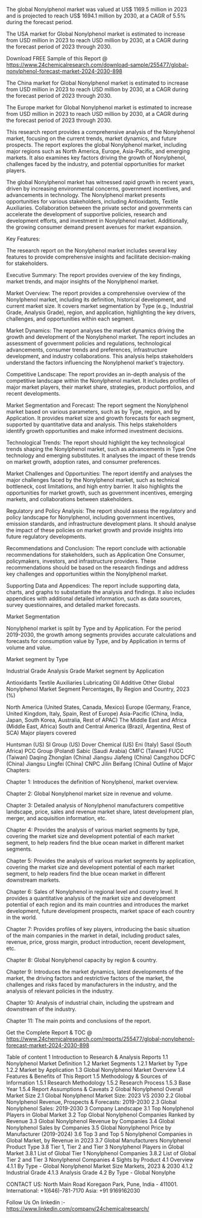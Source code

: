 The global Nonylphenol market was valued at US$ 1169.5 million in 2023 and is projected to reach US$ 1694.1 million by 2030, at a CAGR of 5.5% during the forecast period.

The USA market for Global Nonylphenol market is estimated to increase from USD million in 2023 to reach USD million by 2030, at a CAGR during the forecast period of 2023 through 2030.

Download FREE Sample of this Report @ https://www.24chemicalresearch.com/download-sample/255477/global-nonylphenol-forecast-market-2024-2030-898

The China market for Global Nonylphenol market is estimated to increase from USD million in 2023 to reach USD million by 2030, at a CAGR during the forecast period of 2023 through 2030.

The Europe market for Global Nonylphenol market is estimated to increase from USD million in 2023 to reach USD million by 2030, at a CAGR during the forecast period of 2023 through 2030.

This research report provides a comprehensive analysis of the Nonylphenol market, focusing on the current trends, market dynamics, and future prospects. The report explores the global Nonylphenol market, including major regions such as North America, Europe, Asia-Pacific, and emerging markets. It also examines key factors driving the growth of Nonylphenol, challenges faced by the industry, and potential opportunities for market players.

The global Nonylphenol market has witnessed rapid growth in recent years, driven by increasing environmental concerns, government incentives, and advancements in technology. The Nonylphenol market presents opportunities for various stakeholders, including Antioxidants, Textile Auxiliaries. Collaboration between the private sector and governments can accelerate the development of supportive policies, research and development efforts, and investment in Nonylphenol market. Additionally, the growing consumer demand present avenues for market expansion.

Key Features:

The research report on the Nonylphenol market includes several key features to provide comprehensive insights and facilitate decision-making for stakeholders.

Executive Summary: The report provides overview of the key findings, market trends, and major insights of the Nonylphenol market.

Market Overview: The report provides a comprehensive overview of the Nonylphenol market, including its definition, historical development, and current market size. It covers market segmentation by Type (e.g., Industrial Grade, Analysis Grade), region, and application, highlighting the key drivers, challenges, and opportunities within each segment.

Market Dynamics: The report analyses the market dynamics driving the growth and development of the Nonylphenol market. The report includes an assessment of government policies and regulations, technological advancements, consumer trends and preferences, infrastructure development, and industry collaborations. This analysis helps stakeholders understand the factors influencing the Nonylphenol market's trajectory.

Competitive Landscape: The report provides an in-depth analysis of the competitive landscape within the Nonylphenol market. It includes profiles of major market players, their market share, strategies, product portfolios, and recent developments.

Market Segmentation and Forecast: The report segment the Nonylphenol market based on various parameters, such as by Type, region, and by Application. It provides market size and growth forecasts for each segment, supported by quantitative data and analysis. This helps stakeholders identify growth opportunities and make informed investment decisions.

Technological Trends: The report should highlight the key technological trends shaping the Nonylphenol market, such as advancements in Type One technology and emerging substitutes. It analyses the impact of these trends on market growth, adoption rates, and consumer preferences.

Market Challenges and Opportunities: The report identify and analyses the major challenges faced by the Nonylphenol market, such as technical bottleneck, cost limitations, and high entry barrier. It also highlights the opportunities for market growth, such as government incentives, emerging markets, and collaborations between stakeholders.

Regulatory and Policy Analysis: The report should assess the regulatory and policy landscape for Nonylphenol, including government incentives, emission standards, and infrastructure development plans. It should analyse the impact of these policies on market growth and provide insights into future regulatory developments.

Recommendations and Conclusion: The report conclude with actionable recommendations for stakeholders, such as Application One Consumer, policymakers, investors, and infrastructure providers. These recommendations should be based on the research findings and address key challenges and opportunities within the Nonylphenol market.

Supporting Data and Appendices: The report include supporting data, charts, and graphs to substantiate the analysis and findings. It also includes appendices with additional detailed information, such as data sources, survey questionnaires, and detailed market forecasts.

Market Segmentation

Nonylphenol market is split by Type and by Application. For the period 2019-2030, the growth among segments provides accurate calculations and forecasts for consumption value by Type, and by Application in terms of volume and value.

Market segment by Type

Industrial Grade
Analysis Grade
Market segment by Application

Antioxidants
Textile Auxiliaries
Lubricating Oil Additive
Other
Global Nonylphenol Market Segment Percentages, By Region and Country, 2023 (%)

North America (United States, Canada, Mexico)
Europe (Germany, France, United Kingdom, Italy, Spain, Rest of Europe)
Asia-Pacific (China, India, Japan, South Korea, Australia, Rest of APAC)
The Middle East and Africa (Middle East, Africa)
South and Central America (Brazil, Argentina, Rest of SCA)
Major players covered

Huntsman (US)
SI Group (US)
Dover Chemical (US)
Eni (Italy)
Sasol (South Africa)
PCC Group (Poland)
Sabic (Saudi Arabia)
CMFC (Taiwan)
FUCC (Taiwan)
Daqing Zhonglan (China)
Jiangsu Jiafeng (China)
Cangzhou DCFC (China)
Jiangsu Lingfei (China)
CNPC Jilin Beifang (China)
Outline of Major Chapters:

Chapter 1: Introduces the definition of Nonylphenol, market overview.

Chapter 2: Global Nonylphenol market size in revenue and volume.

Chapter 3: Detailed analysis of Nonylphenol manufacturers competitive landscape, price, sales and revenue market share, latest development plan, merger, and acquisition information, etc.

Chapter 4: Provides the analysis of various market segments by type, covering the market size and development potential of each market segment, to help readers find the blue ocean market in different market segments.

Chapter 5: Provides the analysis of various market segments by application, covering the market size and development potential of each market segment, to help readers find the blue ocean market in different downstream markets.

Chapter 6: Sales of Nonylphenol in regional level and country level. It provides a quantitative analysis of the market size and development potential of each region and its main countries and introduces the market development, future development prospects, market space of each country in the world.

Chapter 7: Provides profiles of key players, introducing the basic situation of the main companies in the market in detail, including product sales, revenue, price, gross margin, product introduction, recent development, etc.

Chapter 8: Global Nonylphenol capacity by region & country.

Chapter 9: Introduces the market dynamics, latest developments of the market, the driving factors and restrictive factors of the market, the challenges and risks faced by manufacturers in the industry, and the analysis of relevant policies in the industry.

Chapter 10: Analysis of industrial chain, including the upstream and downstream of the industry.

Chapter 11: The main points and conclusions of the report.

Get the Complete Report & TOC @ https://www.24chemicalresearch.com/reports/255477/global-nonylphenol-forecast-market-2024-2030-898

Table of content
1 Introduction to Research & Analysis Reports
1.1 Nonylphenol Market Definition
1.2 Market Segments
1.2.1 Market by Type
1.2.2 Market by Application
1.3 Global Nonylphenol Market Overview
1.4 Features & Benefits of This Report
1.5 Methodology & Sources of Information
1.5.1 Research Methodology
1.5.2 Research Process
1.5.3 Base Year
1.5.4 Report Assumptions & Caveats
2 Global Nonylphenol Overall Market Size
2.1 Global Nonylphenol Market Size: 2023 VS 2030
2.2 Global Nonylphenol Revenue, Prospects & Forecasts: 2019-2030
2.3 Global Nonylphenol Sales: 2019-2030
3 Company Landscape
3.1 Top Nonylphenol Players in Global Market
3.2 Top Global Nonylphenol Companies Ranked by Revenue
3.3 Global Nonylphenol Revenue by Companies
3.4 Global Nonylphenol Sales by Companies
3.5 Global Nonylphenol Price by Manufacturer (2019-2024)
3.6 Top 3 and Top 5 Nonylphenol Companies in Global Market, by Revenue in 2023
3.7 Global Manufacturers Nonylphenol Product Type
3.8 Tier 1, Tier 2 and Tier 3 Nonylphenol Players in Global Market
3.8.1 List of Global Tier 1 Nonylphenol Companies
3.8.2 List of Global Tier 2 and Tier 3 Nonylphenol Companies
4 Sights by Product
4.1 Overview
4.1.1 By Type - Global Nonylphenol Market Size Markets, 2023 & 2030
4.1.2 Industrial Grade
4.1.3 Analysis Grade
4.2 By Type - Global Nonylphe

CONTACT US:
North Main Road Koregaon Park, Pune, India - 411001.
International: +1(646)-781-7170
Asia: +91 9169162030

Follow Us On linkedin :- https://www.linkedin.com/company/24chemicalresearch/
